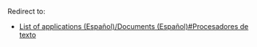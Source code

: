 Redirect to:

*   [List of applications (Español)/Documents (Español)#Procesadores de texto](/index.php/List_of_applications_(Espa%C3%B1ol)/Documents_(Espa%C3%B1ol)#Procesadores_de_texto "List of applications (Español)/Documents (Español)")
